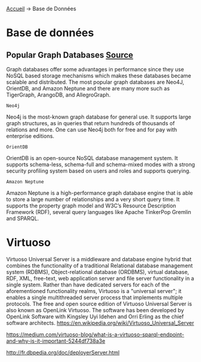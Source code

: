 [Accueil](../) &rarr; Base de Données

# Base de données

## Popular Graph Databases [Source](https://medium.com/analytics-vidhya/a-brief-look-at-graph-databases-d65b00f9c349)

Graph databases offer some advantages in performance since they use NoSQL based storage mechanisms which makes these databases became scalable and distributed. The most popular graph databases are Neo4J, OrientDB, and Amazon Neptune and there are many more such as TigerGraph, ArangoDB, and AllegroGraph.

    Neo4j

Neo4j is the most-known graph database for general use. It supports large graph structures, as in queries that return hundreds of thousands of relations and more. One can use Neo4j both for free and for pay with enterprise editions.

    OrientDB

OrientDB is an open-source NoSQL database management system. It supports schema-less, schema-full and schema-mixed modes with a strong security profiling system based on users and roles and supports querying.

    Amazon Neptune

Amazon Neptune is a high-performance graph database engine that is able to store a large number of relationships and a very short query time. It supports the property graph model and W3C’s Resource Description Framework (RDF), several query languages like Apache TinkerPop Gremlin and SPARQL.

# Virtuoso

Virtuoso Universal Server is a middleware and database engine hybrid that combines the functionality of a traditional Relational database management system (RDBMS), Object-relational database (ORDBMS), virtual database, RDF, XML, free-text, web application server and file server functionality in a single system. Rather than have dedicated servers for each of the aforementioned functionality realms, Virtuoso is a "universal server"; it enables a single multithreaded server process that implements multiple protocols. The free and open source edition of Virtuoso Universal Server is also known as OpenLink Virtuoso. The software has been developed by OpenLink Software with Kingsley Uyi Idehen and Orri Erling as the chief software architects.
https://en.wikipedia.org/wiki/Virtuoso_Universal_Server

https://medium.com/virtuoso-blog/what-is-a-virtuoso-sparql-endpoint-and-why-is-it-important-5244df738a3e

http://fr.dbpedia.org/doc/deployerServer.html
